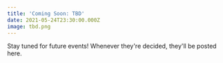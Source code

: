 ```yaml
---
title: 'Coming Soon: TBD'
date: 2021-05-24T23:30:00.000Z
image: tbd.png
---
```


Stay tuned for future events! Whenever they're decided, they'll be posted here.
